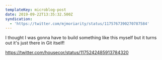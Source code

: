 ```yaml
---
templateKey: microblog-post
date: 2019-09-22T13:35:32.500Z
syndication:
  - 'https://twitter.com/mjmoriarity/status/1175767390270787584'
---
```


I thought I was gonna have to build something like this myself but it turns out it's just there in Git itself!

https://twitter.com/housecor/status/1175242485913784320
